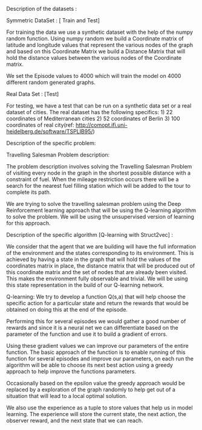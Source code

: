 Description of the datasets :

Symmetric DataSet : [ Train and Test]

For training the data we use a synthetic dataset with the help of the numpy random function. Using numpy random we build a Coordinate matrix of latitude and longitude values that represent the various nodes of the graph and based on this Coordinate Matrix we build a Distance Matrix that will hold the distance values between the various nodes of the Coordinate matrix.

We set the Episode values to 4000 which will train the model on 4000 different random generated graphs.

Real Data Set : [Test]

For testing, we have a test that can be run on a synthetic data set or a real dataset of cities. The real dataset has the following specifics: 1) 22 coordinates of Mediterranean cities 2) 52 coordinates of Berlin 3) 100 coordinates of real city(ref: http://comopt.ifi.uni-heidelberg.de/software/TSPLIB95/)

Description of the specific problem:

Travelling Salesman Problem description:

The problem description involves solving the Travelling Salesman Problem of visiting every node in the graph in the shortest possible distance with a constraint of fuel. When the mileage restriction occurs there will be a search for the nearest fuel filling station which will be added to the tour to complete its path.

We are trying to solve the travelling salesman problem using the Deep Reinforcement learning approach that will be using the​ Q-learning algorithm​ to solve the problem. We will be using the unsupervised version of learning for this approach.

Description of the specific algorithm [Q-learning with Struct2vec] :

We consider that the agent that we are building will have the full information of the environment and the states corresponding to its environment. This is achieved by having a state in the graph that will hold the values of the coordinates matrix in place, the distance matrix that will be produced out of this coordinate matrix and the set of nodes that are already been visited. This makes the environment fully observable and trivial. We will be using this state representation in the build of our Q-learning network.

Q-learning​: We try to develop a function Q(s,a) that will help choose the specific action for a particular state and return the rewards that would be obtained on doing this at the end of the episode.

Performing this for several episodes we would gather a good number of rewards and since it is a neural net we can differentiate based on the parameter of the function and use it to build a gradient of errors.

Using these gradient values we can improve our parameters of the entire function. The basic approach of the function is to enable running of this function for several episodes and improve our parameters, on each run the algorithm will be able to choose its next best action using a greedy approach to help improve the functions parameters.

Occasionally based on the epsilon value the greedy approach would be replaced by a exploration of the graph randomly to help get out of a situation that will lead to a local optimal solution.

We also use the experience as a tuple to store values that help us in model learning. The experience will store the current state, the next action, the observer reward, and the next state that we can reach.